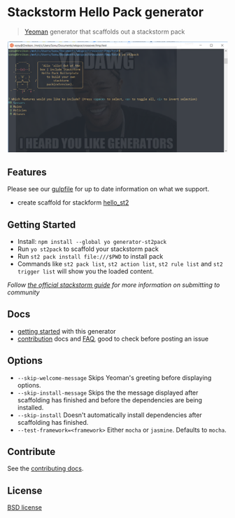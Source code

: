 # Stackstorm Hello Pack generator

> [Yeoman](http://yeoman.io) generator that scaffolds out a stackstorm pack

![](screenshot.png)


## Features

Please see our [gulpfile](app/templates/gulpfile.js) for up to date information on what we support.

* create scaffold for stackform [hello_st2](https://docs.stackstorm.com/reference/packs.html#creating-your-first-pack)


## Getting Started

- Install: `npm install --global yo generator-st2pack`
- Run `yo st2pack` to scaffold your stackstorm pack
- Run `st2 pack install file:///$PWD` to install pack
- Commands like `st2 pack list`, `st2 action list`, `st2 rule list` and `st2 trigger list` will show you the loaded content. 


*Follow [the official stackstorm guide](https://docs.stackstorm.com/reference/packs.html#submitting-a-pack-to-the-community) for more information on submitting to community*

## Docs

* [getting started](docs/README.md) with this generator
* [contribution](contributing.md) docs and [FAQ](docs/faq.md), good to check before posting an issue


## Options

- `--skip-welcome-message`
  Skips Yeoman's greeting before displaying options.
- `--skip-install-message`
  Skips the the message displayed after scaffolding has finished and before the dependencies are being installed.
- `--skip-install`
  Doesn't automatically install dependencies after scaffolding has finished.
- `--test-framework=<framework>`
  Either `mocha` or `jasmine`. Defaults to `mocha`.


## Contribute

See the [contributing docs](contributing.md).


## License

[BSD license](http://opensource.org/licenses/bsd-license.php)